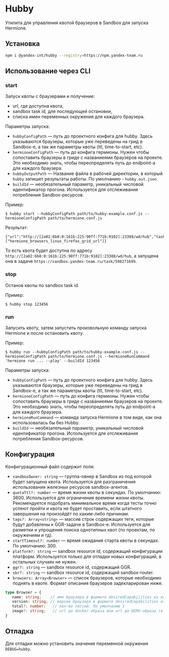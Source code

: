 # Hubby

Утилита для управления квотой браузеров в Sandbox для запуска Hermione.

## Установка

```bash
npm i @yandex-int/hubby --registry=https://npm.yandex-team.ru
```

## Использование через CLI

### start

Запуск квоты с браузерами и получение:
 * url, где доступна квота,
 * sandbox task id, для последующей остановки,
 * списка имен переменных окружения для каждого браузера.

Параметры запуска:

 * `hubbyConfigPath` — путь до проектного конфига для hubby. Здесь указываются браузеры, которые уже переведены на грид в Sandbox-е, а так же параметры квоты (ttl, time-to-start, etc).
 * `hermioneConfigPath` — путь до конфига гермионы. Нужен чтобы сопоставить браузеры в гриде с названиеями браузеров на проекте. Это необходимо знать, чтобы переопределять путь до endpoint-a для каждого браузера.
 * `hubbyOutputPath` — Название файла в рабочей директории, в который `hubby` запишет результаты работы. По умолчанию - `hubby.out.json`.
 * `buildId` — необязательный параметр, уникальный числовой идентификатор прогона. Используется для отслеживания потребления Sandbox-ресурсов.


Пример:
```
$ hubby start --hubbyConfigPath path/to/hubby-example.conf.js --hermioneConfigPath path/to/hermione.conf.js
```

Результат:
```
{"url":"http://[2a02:6b8:0:161b:225:90ff:771b:9102]:23388/wd/hub","taskId":"598271699,"envNames":["hermione_browsers_linux_firefox_grid_url"]}
```

То есть квота будет доступна по адресу `http://[2a02:6b8:0:161b:225:90ff:771b:9102]:23388/wd/hub`, а запущена она в задаче `https://sandbox.yandex-team.ru/task/598271699`.


### stop

Останов квоты по sandbox task id.

Пример:
```
$ hubby stop 123456
```

### run

Запусить квоту, затем запустить произвольную команду запуска Hermione и после остановить квоту.

Пример:
```
$ hubby run --hubbyConfigPath path/to/hubby-example.conf.js --hermioneConfigPath path/to/hermione.conf.js --hermioneRunCommand 'hermione run ... --play' --buildId 123456
```

Параметры запуска:

 * `hubbyConfigPath` — путь до проектного конфига для hubby. Здесь указываются браузеры, которые уже переведены на грид в Sandbox-е, а так же параметры квоты (ttl, time-to-start, etc).
 * `hermioneConfigPath` — путь до конфига гермионы. Нужен чтобы сопоставить браузеры в гриде с названиеями браузеров на проекте. Это необходимо знать, чтобы переопределять путь до endpoint-a для каждого браузера.
 * `hermioneRunCommand` — команда запуска Hermione в том виде, как она использовалась бы без Hubby.
 * `buildId` — необязательный параметр, уникальный числовой идентификатор прогона. Используется для отслеживания потребления Sandbox-ресурсов.

## Конфигурация

Конфигурационный файл содержит поля:

 * `sandboxOwner: string` — группа-овнер в Sandbox из под которой будет запущена квота. Используется для разграничения использования железных ресурсов sandbox-агентов.
 * `quotaTtl?: number` — время жизни квоты в секундах. По умолчанию: 3600. Используется для ограничения времени жизни квоты. Рекомендуется подобрать минимальное время когда тесты точно успеют пройти и квота не будет проставить, если штатного завершения на произойдёт по каким-либо причинам.
 * `tags?: Array<string>` — массив строк содержащих теги, которые будут добавлены к GGR-задаче в Sandbox-е. Используется для разметки и упрощения поиска однотипных квот (по проектам, по окружениям и тд).
 * `startTimeout?: number` — время ожидания старта квоты в секундах. По умолчанию: 300.
 * `platform?: string` — sandbox resource id, содержащий конфигурации платформ. Используется только для отладки новых конфигураций, в остальных случаях не нужен.
 * `ggr?: string` — sandbox resource id, содержащий GGR.
 * `sbr?: string` — sandbox resource id, содержащий sandbox-router.
 * `browsers: Array<Browser>` — список браузеров, которые необходимо поднять в квоте. Формат описания браузеров задекларирован ниже.

 ```typescript
type Browser = {
    name: string;    // имя браузера в формате desiredCapabilities из конфига Hermione
    version: string; // версия браузера в формате desiredCapabilities из конфига Hermione
    total?: number;   // кол-во сессий. По умолчанию 1
    image?: string;   // url до docker-образа или url до QEMU-образа (в случае виндовых браузеров). По умолчанию образ определяется на стороне GGR. Это поле нужно использовать только для тестирования кастомных образов.
}
```

## Отладка

Для отладки можно установить значения переменной окружения `DEBUG=hubby`.
